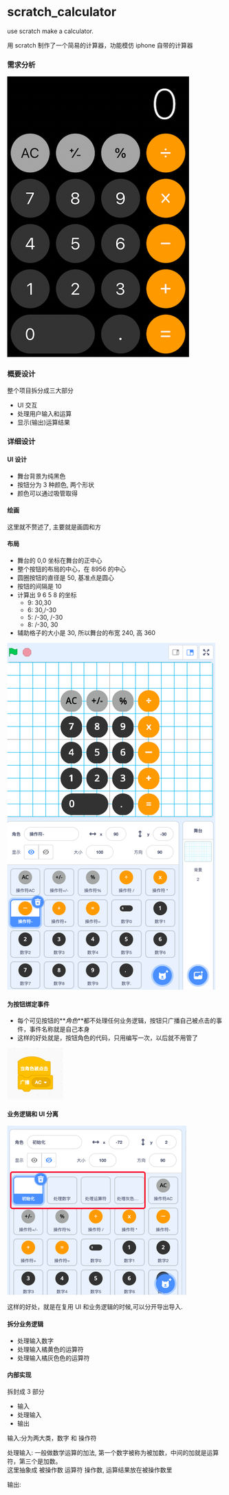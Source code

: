 # scratch_calculator

use scratch make a calculator.

用 scratch 制作了一个简易的计算器，功能模仿 iphone 自带的计算器

### 需求分析

![](ui.png)

### 概要设计

整个项目拆分成三大部分

- UI 交互
- 处理用户输入和运算
- 显示(输出)运算结果

### 详细设计

#### UI 设计

- 舞台背景为纯黑色
- 按钮分为 3 种颜色, 两个形状
- 颜色可以通过吸管取得

#### 绘画

这里就不赘述了, 主要就是画圆和方

#### 布局

- 舞台的 0,0 坐标在舞台的正中心
- 整个按钮的布局的中心，在 8956 的中心
- 圆圈按钮的直径是 50, 基准点是圆心
- 按钮的间隔是 10
- 计算出 9 6 5 8 的坐标
  - 9: 30,30
  - 6: 30,/-30
  - 5: /-30, /-30
  - 8: /-30, 30
- 辅助格子的大小是 30, 所以舞台的布宽 240, 高 360

![](ui2.png)

#### 为按钮绑定事件

- 每个可见按钮的**_角色_**都不处理任何业务逻辑，按钮只广播自己被点击的事件，事件名称就是自己本身
- 这样的好处就是，按钮角色的代码，只用编写一次，以后就不用管了

![](ui3.png)

#### 业务逻辑和 UI 分离

![](ui5.png)

这样的好处，就是在复用 UI 和业务逻辑的时候,可以分开导出导入.

#### 拆分业务逻辑

- 处理输入数字
- 处理输入橘黄色的运算符
- 处理输入橘灰色色的运算符

#### 内部实现

拆封成 3 部分

- 输入
- 处理输入
- 输出

输入:分为两大类，数字 和 操作符

处理输入: 一般做数学运算的加法, 第一个数字被称为被加数，中间的加就是运算符，第三个是加数。  
这里抽象成 被操作数 运算符 操作数, 运算结果放在被操作数里

输出:
